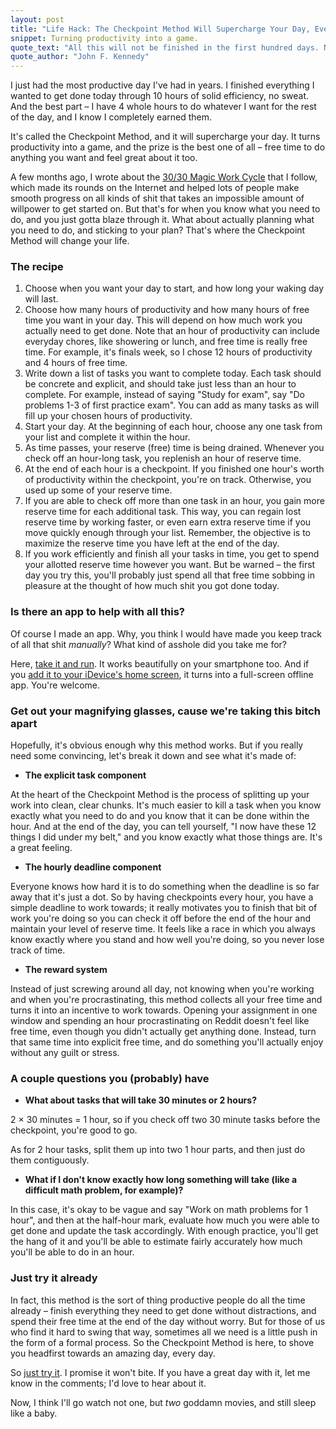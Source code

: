 ```yaml
---
layout: post
title: "Life Hack: The Checkpoint Method Will Supercharge Your Day, Every Day"
snippet: Turning productivity into a game.
quote_text: "All this will not be finished in the first hundred days. Not will it be finished in the first thousand days, nor in the life of this Administration, nor perhaps in our lifetime on this planet. But let us begin."
quote_author: "John F. Kennedy"
---
```


I just had the most productive day I've had in years. I finished everything I wanted to get done today through 10 hours of solid efficiency, no sweat. And the best part – I have 4 whole hours to do whatever I want for the rest of the day, and I know I completely earned them.

It's called the Checkpoint Method, and it will supercharge your day. It turns productivity into a game, and the prize is the best one of all – free time to do anything you want and feel great about it too.

A few months ago, I wrote about the [30/30 Magic Work Cycle](http://chetansurpur.com/blog/2010/11/magic-work-cycle.html) that I follow, which made its rounds on the Internet and helped lots of people make smooth progress on all kinds of shit that takes an impossible amount of willpower to get started on. But that's for when you know what you need to do, and you just gotta blaze through it. What about actually planning what you need to do, and sticking to your plan? That's where the Checkpoint Method will change your life.

### The recipe

1. Choose when you want your day to start, and how long your waking day will last.
2. Choose how many hours of productivity and how many hours of free time you want in your day. This will depend on how much work you actually need to get done. Note that an hour of productivity can include everyday chores, like showering or lunch, and free time is really free time. For example, it's finals week, so I chose 12 hours of productivity and 4 hours of free time.
3. Write down a list of tasks you want to complete today. Each task should be concrete and explicit, and should take just less than an hour to complete. For example, instead of saying "Study for exam", say "Do problems 1-3 of first practice exam". You can add as many tasks as will fill up your chosen hours of productivity.
4. Start your day. At the beginning of each hour, choose any one task from your list and complete it within the hour.
5. As time passes, your reserve (free) time is being drained. Whenever you check off an hour-long task, you replenish an hour of reserve time.
6. At the end of each hour is a checkpoint. If you finished one hour's worth of productivity within the checkpoint, you're on track. Otherwise, you used up some of your reserve time.
7. If you are able to check off more than one task in an hour, you gain more reserve time for each additional task. This way, you can regain lost reserve time by working faster, or even earn extra reserve time if you move quickly enough through your list. Remember, the objective is to maximize the reserve time you have left at the end of the day.
8. If you work efficiently and finish all your tasks in time, you get to spend your allotted reserve time however you want. But be warned – the first day you try this, you'll probably just spend all that free time sobbing in pleasure at the thought of how much shit you got done today.

### Is there an app to help with all this?

Of course I made an app. Why, you think I would have made you keep track of all that shit _manually_? What kind of asshole did you take me for?

Here, [take it and run](http://checkpointtimer.com/). It works beautifully on your smartphone too. And if you [add it to your iDevice's home screen](http://italkmagazine.com/how-use-iphone-itouch-web-app), it turns into a full-screen offline app. You're welcome.

### Get out your magnifying glasses, cause we're taking this bitch apart

Hopefully, it's obvious enough why this method works. But if you really need some convincing, let's break it down and see what it's made of:

* **The explicit task component**

At the heart of the Checkpoint Method is the process of splitting up your work into clean, clear chunks. It's much easier to kill a task when you know exactly what you need to do and you know that it can be done within the hour. And at the end of the day, you can tell yourself, "I now have these 12 things I did under my belt," and you know exactly what those things are. It's a great feeling.

* **The hourly deadline component**

Everyone knows how hard it is to do something when the deadline is so far away that it's just a dot. So by having checkpoints every hour, you have a simple deadline to work towards; it really motivates you to finish that bit of work you're doing so you can check it off before the end of the hour and maintain your level of reserve time. It feels like a race in which you always know exactly where you stand and how well you're doing, so you never lose track of time.

* **The reward system**

Instead of just screwing around all day, not knowing when you're working and when you're procrastinating, this method collects all your free time and turns it into an incentive to work towards. Opening your assignment in one window and spending an hour procrastinating on Reddit doesn't feel like free time, even though you didn't actually get anything done. Instead, turn that same time into explicit free time, and do something you'll actually enjoy without any guilt or stress.

### A couple questions you (probably) have

* **What about tasks that will take 30 minutes or 2 hours?**

2 &times; 30 minutes = 1 hour, so if you check off two 30 minute tasks before the checkpoint, you're good to go.

As for 2 hour tasks, split them up into two 1 hour parts, and then just do them contiguously.

* **What if I don't know exactly how long something will take (like a difficult math problem, for example)?**

In this case, it's okay to be vague and say "Work on math problems for 1 hour", and then at the half-hour mark, evaluate how much you were able to get done and update the task accordingly. With enough practice, you'll get the hang of it and you'll be able to estimate fairly accurately how much you'll be able to do in an hour.

### Just try it already

In fact, this method is the sort of thing productive people do all the time already – finish everything they need to get done without distractions, and spend their free time at the end of the day without worry. But for those of us who find it hard to swing that way, sometimes all we need is a little push in the form of a formal process. So the Checkpoint Method is here, to shove you headfirst towards an amazing day, every day.

So [just try it](http://checkpointtimer.com). I promise it won't bite. If you have a great day with it, let me know in the comments; I'd love to hear about it.

Now, I think I'll go watch not one, but _two_ goddamn movies, and still sleep like a baby.
